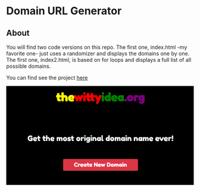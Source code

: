 # Domain URL Generator

## About

You will find two code versions on this repo.
The first one, index.html -my favorite one- just uses a randomizer and displays the domains one by one.
The first one, index2.html, is based on for loops and displays a full list of all possible domains.

You can find see the project [here](https://fskarmeta-random-url-generator.netlify.app/)

![Screenshot](./Screenshot.png/)
